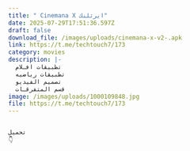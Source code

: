 ```yaml
---
title: " Cinemana X ايرثلنك"
date: 2025-07-29T17:51:36.597Z
draft: false
download_file: /images/uploads/cinemana-x-v2-.apk
link: https://t.me/techtouch7/173
category: movies
description: |-
  تطبيقات افـلام
  تطبيقات رياضيه
  تصميم الفيديو
  قسم المتفرقـات
image: /images/uploads/1000109848.jpg
file: https://t.me/techtouch7/173
---
```

![]()

```
تحميل 
👇
```